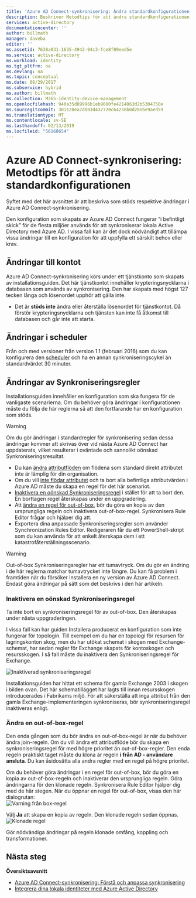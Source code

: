 ```yaml
---
title: 'Azure AD Connect-synkronisering: Ändra standardkonfigurationen | Microsoft Docs'
description: Beskriver Metodtips för att ändra standardkonfigurationen för Azure AD Connect-synkronisering.
services: active-directory
documentationcenter: ''
author: billmath
manager: daveba
editor: ''
ms.assetid: 7638a031-1635-4942-94c3-fce8f09eed5e
ms.service: active-directory
ms.workload: identity
ms.tgt_pltfrm: na
ms.devlang: na
ms.topic: conceptual
ms.date: 08/29/2017
ms.subservice: hybrid
ms.author: billmath
ms.collection: M365-identity-device-management
ms.openlocfilehash: 940a35d89996b1eb9600fe4214863d2b5304750e
ms.sourcegitcommit: 301128ea7d883d432720c64238b0d28ebe9aed59
ms.translationtype: MT
ms.contentlocale: sv-SE
ms.lasthandoff: 02/13/2019
ms.locfileid: "56168654"
---
```

# <a name="azure-ad-connect-sync-best-practices-for-changing-the-default-configuration"></a>Azure AD Connect-synkronisering: Metodtips för att ändra standardkonfigurationen
Syftet med det här avsnittet är att beskriva som stöds respektive ändringar i Azure AD Connect-synkronisering.

Den konfiguration som skapats av Azure AD Connect fungerar ”i befintligt skick” för de flesta miljöer används för att synkroniserar lokala Active Directory med Azure AD. I vissa fall kan är det dock nödvändigt att tillämpa vissa ändringar till en konfiguration för att uppfylla ett särskilt behov eller krav.

## <a name="changes-to-the-service-account"></a>Ändringar till kontot
Azure AD Connect-synkronisering körs under ett tjänstkonto som skapats av installationsguiden. Det här tjänstkontot innehåller krypteringsnycklarna i databasen som används av synkronisering. Den har skapats med högst 127 tecken långa och lösenordet upphör att gälla inte.

* Det är **stöds inte** ändra eller återställa lösenordet för tjänstkontot. Då förstör krypteringsnycklarna och tjänsten kan inte få åtkomst till databasen och går inte att starta.

## <a name="changes-to-the-scheduler"></a>Ändringar i scheduler
Från och med versioner från version 1.1 (februari 2016) som du kan konfigurera den [scheduler](how-to-connect-sync-feature-scheduler.md) och ha en annan synkroniseringscykel än standardvärdet 30 minuter.

## <a name="changes-to-synchronization-rules"></a>Ändringar av Synkroniseringsregler
Installationsguiden innehåller en konfiguration som ska fungera för de vanligaste scenarierna. Om du behöver göra ändringar i konfigurationen måste du följa de här reglerna så att den fortfarande har en konfiguration som stöds.

> [!WARNING]
> Om du gör ändringar i standardregler för synkronisering sedan dessa ändringar kommer att skrivas över vid nästa Azure AD Connect har uppdaterats, vilket resulterar i oväntade och sannolikt oönskad Synkroniseringsresultat.

* Du kan [ändra attributflöden](how-to-connect-sync-change-the-configuration.md#other-common-attribute-flow-changes) om flödena som standard direkt attributet inte är lämplig för din organisation.
* Om du vill [inte flödar attributet](how-to-connect-sync-change-the-configuration.md#do-not-flow-an-attribute) och ta bort alla befintliga attributvärden i Azure AD måste du skapa en regel för det här scenariot.
* [Inaktivera en oönskad Synkroniseringsregel](#disable-an-unwanted-sync-rule) i stället för att ta bort den. En borttagen regel återskapas under en uppgradering.
* Att [ändra en regel för out-of-box](#change-an-out-of-box-rule), bör du göra en kopia av den ursprungliga regeln och inaktivera out-of-box-regel. Synkronisera Rule Editor frågar och hjälper dig att.
* Exportera dina anpassade Synkroniseringsregler som använder Synchronization Rules Editor. Redigeraren får du ett PowerShell-skript som du kan använda för att enkelt återskapa dem i ett katastrofåterställningsscenario.

> [!WARNING]
> Out-of-box Synkroniseringsregler har ett tumavtryck. Om du gör en ändring i de här reglerna matchar tumavtrycket inte längre. Du kan få problem i framtiden när du försöker installera en ny version av Azure AD Connect. Endast göra ändringar på sätt som det beskrivs i den här artikeln.

### <a name="disable-an-unwanted-sync-rule"></a>Inaktivera en oönskad Synkroniseringsregel
Ta inte bort en synkroniseringsregel för av out-of-box. Den återskapas under nästa uppgraderingen.

I vissa fall kan har guiden Installera producerat en konfiguration som inte fungerar för topologin. Till exempel om du har en topologi för resursen för lagringskonton skog, men du har utökat schemat i skogen med Exchange-schemat, har sedan regler för Exchange skapats för kontoskogen och resursskogen. I så fall måste du inaktivera den Synkroniseringsregel för Exchange.

![Inaktiverad synkroniseringsregel](./media/how-to-connect-sync-best-practices-changing-default-configuration/exchangedisabledrule.png)

Installationsguiden har hittat ett schema för gamla Exchange 2003 i skogen i bilden ovan. Det här schematillägget har lagts till innan resursskogen introducerades i Fabrikams miljö. För att säkerställa att inga attribut från den gamla Exchange-implementeringen synkroniseras, bör synkroniseringsregel inaktiveras enligt.

### <a name="change-an-out-of-box-rule"></a>Ändra en out-of-box-regel
Den enda gången som du bör ändra en out-of-box-regel är när du behöver ändra join-regeln. Om du vill ändra ett attributflöde bör du skapa en synkroniseringsregel för med högre prioritet än out-of-box-regler. Den enda regeln praktiskt taget måste du klona är regeln **i från AD - användare ansluta**. Du kan åsidosätta alla andra regler med en regel på högre prioritet.

Om du behöver göra ändringar i en regel för out-of-box, bör du göra en kopia av out-of-box-regeln och inaktiverar den ursprungliga regeln. Göra ändringarna för den klonade regeln. Synkronisera Rule Editor hjälper dig med de här stegen. När du öppnar en regel för out-of-box, visas den här dialogrutan:  
![Varning från box-regel](./media/how-to-connect-sync-best-practices-changing-default-configuration/warningoutofboxrule.png)

Välj **Ja** att skapa en kopia av regeln. Den klonade regeln sedan öppnas.  
![Klonade regel](./media/how-to-connect-sync-best-practices-changing-default-configuration/clonedrule.png)

Gör nödvändiga ändringar på regeln klonade omfång, koppling och transformationer.

## <a name="next-steps"></a>Nästa steg
**Översiktsavsnitt**

* [Azure AD Connect-synkronisering: Förstå och anpassa synkronisering](how-to-connect-sync-whatis.md)
* [Integrera dina lokala identiteter med Azure Active Directory](whatis-hybrid-identity.md)

